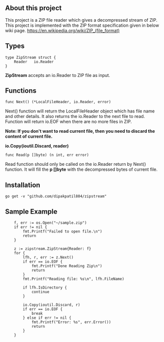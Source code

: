## About this project

This project is a ZIP file reader which gives a decompressed stream of ZIP.
This project is implemented with the ZIP format specification given in below wiki page.
https://en.wikipedia.org/wiki/ZIP_(file_format)

## Types
```
type ZipStream struct {
    Reader   io.Reader
}
```
**ZipStream** accepts an io.Reader to ZIP file as input.

## Functions
```
func Next() (*LocalFileHeader, io.Reader, error)
```
Next() function will return the LocalFileHeader object which has file name and other details.
It also returns the io.Reader to the next file to read. Function will return io.EOF when there 
are no more files in ZIP.

**Note: If you don't want to read current file, then you need to discard the content of current file.** 

**io.Copy(ioutil.Discard, reader)**

```
func Read(p []byte) (n int, err error)
```
Read function should only be called on the io.Reader return by Next() function.
It will fill the **p []byte** with the decompressed bytes of current file.
## Installation 
```
go get -v "github.com/dipakpatil804/zipstream"
```

## Sample Example
```
    f, err := os.Open("~/sample.zip")
	if err != nil {
		fmt.Printf("Failed to open file.\n")
		return
	}

	z := zipstream.ZipStream{Reader: f}
	for {
		lfh, r, err := z.Next()
		if err == io.EOF {
			fmt.Printf("Done Reading Zip\n")
			return
		}
		fmt.Printf("Reading file: %s\n", lfh.FileName)
		
		if lfh.IsDirectory {
			continue
		}

		io.Copy(ioutil.Discard, r)
		if err == io.EOF {
			break
		} else if err != nil {
			fmt.Printf("Error: %s", err.Error())
			return
		}
	}
```
